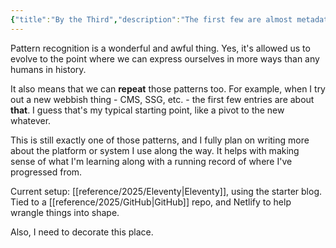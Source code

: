 ```yaml
---
{"title":"By the Third","description":"The first few are almost metadata.","date":"2021-06-03","prevPage":"[[Bloody Hell]]","nextPage":"[[And Here We Are]]","tags":["status","Eleventy","patterns"],"dg-publish":true,"created":"2021-06-03T11:38:42","updated":"2025-08-05T16:24:22-04:00","permalink":"/notes/2021/by-the-third/","dgPassFrontmatter":true}
---
```


Pattern recognition is a wonderful and awful thing. Yes, it's allowed us to evolve to the point where we can express ourselves in more ways than any humans in history.

It also means that we can __repeat__ those patterns too. For example, when I try out a new webbish thing - CMS, SSG, etc. - the first few entries are about __that__. I guess that's my typical starting point, like a pivot to the new whatever.

This is still exactly one of those patterns, and I fully plan on writing more about the platform or system I use along the way. It helps with making sense of what I'm learning along with a running record of where I've progressed from.

Current setup: [[reference/2025/Eleventy\|Eleventy]], using the starter blog. Tied to a [[reference/2025/GitHub\|GitHub]] repo, and Netlify to help wrangle things into shape.

Also, I need to decorate this place.
